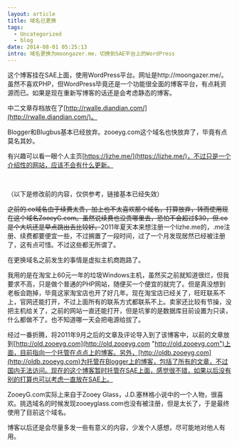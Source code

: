 ```yaml
---
layout: article
title: 域名已更换
tags:
  - Uncategorized
  - blog
date: 2014-08-01 05:25:13
intro: 域名更换为moongazer.me，切换到SAE平台上的WordPress
---
```


这个博客挂在SAE上面，使用WordPress平台。网址是http://moongazer.me/。虽然不喜欢PHP，但WordPress毕竟还是一个功能很全面的博客平台，有点耗资源而已。如果是现在重新写博客的话还是会考虑静态的博客。

中二文章存档放在了[http://rwalle.diandian.com/](http://rwalle.diandian.com/)。

Blogger和Blugbus基本已经放弃。zooeyg.com这个域名也快放弃了，毕竟有点莫名其妙。

有兴趣可以看一眼个人主页[https://lizhe.me/](https://lizhe.me/)，不过只是一个介绍性的网站，应该不会有什么更新。

&nbsp;

（以下是修改前的内容，仅供参考，链接基本已经失效）

<del>之前的.co域名由于续费太贵，加上也不太喜欢那个域名，打算放弃，转而使用现在这个域名ZooeyG.com。虽然说续费也没贵哪里去，恐怕不会超过$30，但.co是个大坑还是早点跳出去比较好。</del>2011年夏天本来想注册一个lizhe.me的，.me注册、续费都要便宜一些，不过搁置了一段时间，过了一个月发现居然已经被注册了，这有点可惜。不过这些都无所谓了。

在更换域名之前发生的事情是虚拟主机商跑路了。

我用的是在淘宝上60元一年的垃圾Windows主机，虽然买之前就知道很烂，但我要求不高，只是做个普通的PHP网站，随便买一个便宜的就完了。但是真没想到老板会跑掉，毕竟这家淘宝店也开了好几年。现在淘宝店已经关了，旺旺联系不上，官网还能打开，不过上面所有的联系方式都联系不上。卖家还比较有节操，没把主机给关了，之前的网站一直还能打开，但是坑爹的是数据库目前设置为只读，什么都做不了。也不知道哪一天会把电源给拔了。

经过一番折腾，将2011年9月之后的文章及评论导入到了该博客中，以前的文章放到[http://old.zooeyg.com](http://old.zooeyg.com "http://old.zooeyg.com")上面，目前指向一个托管在点点上的博客。另外，[http://oldb.zooeyg.com](http://oldb.zooeyg.com)为托管在Blogger上的博客，包括了所有的文章，不过国内无法访问。现在的这个博客暂时托管在SAE上面，感觉很不错，如果以后没有别的打算也可以考虑一直放在SAE上。

ZooeyG.com实际上来自于Zooey Glass，J.D.塞林格小说中的一个人物，很喜欢。挑选域名的时候发现zooeyglass.com也没有被注册，但是太长了，于是最终使用了目前这个域名。

博客以后还是会尽量多发一些有意义的内容，少发个人感想，尽可能地对他人有用。